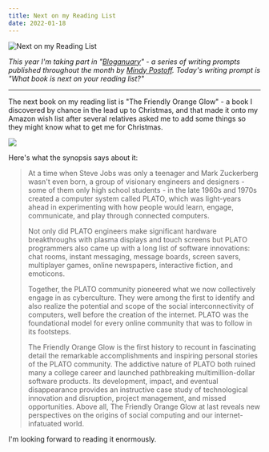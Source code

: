 ```yaml
---
title: Next on my Reading List
date: 2022-01-18
---
```


![Next on my Reading List](https://source.unsplash.com/4v9Kk01mEbY/1600x900)

*This year I'm taking part in "*[*Bloganuary*](https://bloganuary.wordpress.com/)*" - a series of writing prompts published throughout the month by* [*Mindy Postoff*](https://bloganuary.wordpress.com/author/mindywoothemes/)*. Today's writing prompt is "What book is next on your reading list?"*

---

The next book on my reading list is "The Friendly Orange Glow" - a book I discovered by chance in the lead up to Christmas, and that made it onto my Amazon wish list after several relatives asked me to add some things so they might know what to get me for Christmas.

![](https://jonathanwrotethis.files.wordpress.com/2022/01/9781101973639.jpg?w=665)

Here's what the synopsis says about it:

> At a time when Steve Jobs was only a teenager and Mark Zuckerberg wasn't even born, a group of visionary engineers and designers - some of them only high school students - in the late 1960s and 1970s created a computer system called PLATO, which was light-years ahead in experimenting with how people would learn, engage, communicate, and play through connected computers.
> 
> Not only did PLATO engineers make significant hardware breakthroughs with plasma displays and touch screens but PLATO programmers also came up with a long list of software innovations: chat rooms, instant messaging, message boards, screen savers, multiplayer games, online newspapers, interactive fiction, and emoticons.
> 
> Together, the PLATO community pioneered what we now collectively engage in as cyberculture. They were among the first to identify and also realize the potential and scope of the social interconnectivity of computers, well before the creation of the internet. PLATO was the foundational model for every online community that was to follow in its footsteps.
> 
> The Friendly Orange Glow is the first history to recount in fascinating detail the remarkable accomplishments and inspiring personal stories of the PLATO community. The addictive nature of PLATO both ruined many a college career and launched pathbreaking multimillion-dollar software products. Its development, impact, and eventual disappearance provides an instructive case study of technological innovation and disruption, project management, and missed opportunities. Above all, The Friendly Orange Glow at last reveals new perspectives on the origins of social computing and our internet-infatuated world.
> 
> 

I'm looking forward to reading it enormously.
